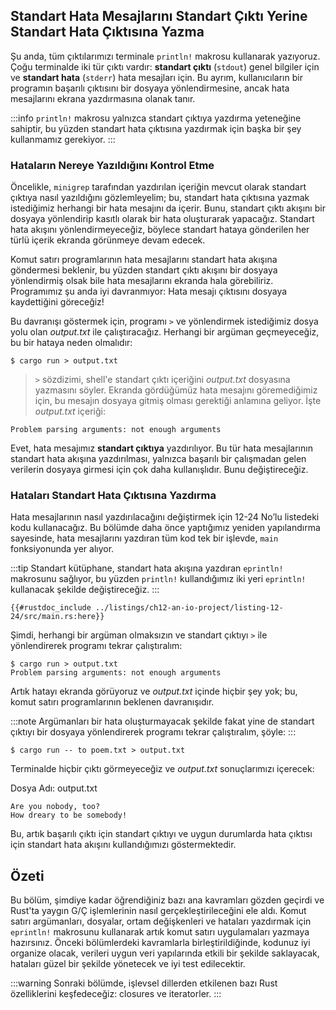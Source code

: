 ## Standart Hata Mesajlarını Standart Çıktı Yerine Standart Hata Çıktısına Yazma

Şu anda, tüm çıktılarımızı terminale `println!` makrosu kullanarak yazıyoruz. Çoğu terminalde iki tür çıktı vardır: **standart çıktı** (`stdout`) genel bilgiler için ve **standart hata** (`stderr`) hata mesajları için. Bu ayrım, kullanıcıların bir programın başarılı çıktısını bir dosyaya yönlendirmesine, ancak hata mesajlarını ekrana yazdırmasına olanak tanır.

:::info
`println!` makrosu yalnızca standart çıktıya yazdırma yeteneğine sahiptir, bu yüzden standart hata çıktısına yazdırmak için başka bir şey kullanmamız gerekiyor.
:::

### Hataların Nereye Yazıldığını Kontrol Etme

Öncelikle, `minigrep` tarafından yazdırılan içeriğin mevcut olarak standart çıktıya nasıl yazıldığını gözlemleyelim; bu, standart hata çıktısına yazmak istediğimiz herhangi bir hata mesajını da içerir. Bunu, standart çıktı akışını bir dosyaya yönlendirip kasıtlı olarak bir hata oluşturarak yapacağız. Standart hata akışını yönlendirmeyeceğiz, böylece standart hataya gönderilen her türlü içerik ekranda görünmeye devam edecek.

Komut satırı programlarının hata mesajlarını standart hata akışına göndermesi beklenir, bu yüzden standart çıktı akışını bir dosyaya yönlendirmiş olsak bile hata mesajlarını ekranda hala görebiliriz. Programımız şu anda iyi davranmıyor: Hata mesajı çıktısını dosyaya kaydettiğini göreceğiz!

Bu davranışı göstermek için, programı `>` ve yönlendirmek istediğimiz dosya yolu olan *output.txt* ile çalıştıracağız. Herhangi bir argüman geçmeyeceğiz, bu bir hataya neden olmalıdır:

```console
$ cargo run > output.txt
```

>`>` sözdizimi, shell'e standart çıktı içeriğini *output.txt* dosyasına yazmasını söyler. Ekranda gördüğümüz hata mesajını göremediğimiz için, bu mesajın dosyaya gitmiş olması gerektiği anlamına geliyor. İşte *output.txt* içeriği:

```text
Problem parsing arguments: not enough arguments
```

Evet, hata mesajımız **standart çıktıya** yazdırılıyor. Bu tür hata mesajlarının standart hata akışına yazdırılması, yalnızca başarılı bir çalışmadan gelen verilerin dosyaya girmesi için çok daha kullanışlıdır. Bunu değiştireceğiz.

### Hataları Standart Hata Çıktısına Yazdırma

Hata mesajlarının nasıl yazdırılacağını değiştirmek için 12-24 No’lu listedeki kodu kullanacağız. Bu bölümde daha önce yaptığımız yeniden yapılandırma sayesinde, hata mesajlarını yazdıran tüm kod tek bir işlevde, `main` fonksiyonunda yer alıyor. 

:::tip
Standart kütüphane, standart hata akışına yazdıran `eprintln!` makrosunu sağlıyor, bu yüzden `println!` kullandığımız iki yeri `eprintln!` kullanacak şekilde değiştireceğiz.
:::



```rust,ignore
{{#rustdoc_include ../listings/ch12-an-io-project/listing-12-24/src/main.rs:here}}
```



Şimdi, herhangi bir argüman olmaksızın ve standart çıktıyı `>` ile yönlendirerek programı tekrar çalıştıralım:

```console
$ cargo run > output.txt
Problem parsing arguments: not enough arguments
```

Artık hatayı ekranda görüyoruz ve *output.txt* içinde hiçbir şey yok; bu, komut satırı programlarının beklenen davranışıdır.

:::note
Argümanları bir hata oluşturmayacak şekilde fakat yine de standart çıktıyı bir dosyaya yönlendirerek programı tekrar çalıştıralım, şöyle:
:::

```console
$ cargo run -- to poem.txt > output.txt
```

Terminalde hiçbir çıktı görmeyeceğiz ve *output.txt* sonuçlarımızı içerecek:

Dosya Adı: output.txt

```text
Are you nobody, too?
How dreary to be somebody!
```

Bu, artık başarılı çıktı için standart çıktıyı ve uygun durumlarda hata çıktısı için standart hata akışını kullandığımızı göstermektedir.

## Özeti

Bu bölüm, şimdiye kadar öğrendiğiniz bazı ana kavramları gözden geçirdi ve Rust'ta yaygın G/Ç işlemlerinin nasıl gerçekleştirileceğini ele aldı. Komut satırı argümanları, dosyalar, ortam değişkenleri ve hataları yazdırmak için `eprintln!` makrosunu kullanarak artık komut satırı uygulamaları yazmaya hazırsınız. Önceki bölümlerdeki kavramlarla birleştirildiğinde, kodunuz iyi organize olacak, verileri uygun veri yapılarında etkili bir şekilde saklayacak, hataları güzel bir şekilde yönetecek ve iyi test edilecektir.

:::warning
Sonraki bölümde, işlevsel dillerden etkilenen bazı Rust özelliklerini keşfedeceğiz: closures ve iteratorler.
:::